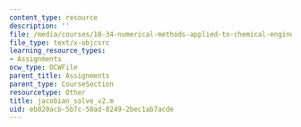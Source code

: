 ```yaml
---
content_type: resource
description: ''
file: /media/courses/10-34-numerical-methods-applied-to-chemical-engineering-fall-2015/eb020acb5b7c50ad82492bec1ab7acde_jacobian_solve_v2.m
file_type: text/x-objcsrc
learning_resource_types:
- Assignments
ocw_type: OCWFile
parent_title: Assignments
parent_type: CourseSection
resourcetype: Other
title: jacobian_solve_v2.m
uid: eb020acb-5b7c-50ad-8249-2bec1ab7acde
---
```

